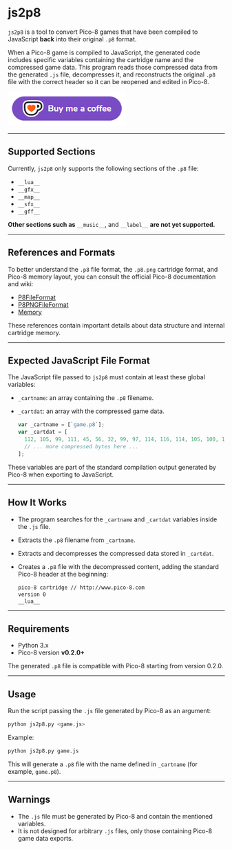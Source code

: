 # js2p8

`js2p8` is a tool to convert Pico-8 games that have been compiled to JavaScript **back** into their original `.p8` format.

When a Pico-8 game is compiled to JavaScript, the generated code includes specific variables containing the cartridge name and the compressed game data. This program reads those compressed data from the generated `.js` file, decompresses it, and reconstructs the original `.p8` file with the correct header so it can be reopened and edited in Pico-8.

[!["Buy Me A Coffee"](coffee.png)](https://ko-fi.com/lowlevel1989)

---

## Supported Sections

Currently, `js2p8` only supports the following sections of the `.p8` file:

* `__lua__`
* `__gfx__`
* `__map__`
* `__sfx__`
* `__gff__`

**Other sections such as** `__music__`, and `__label__` **are not yet supported.**

---

## References and Formats

To better understand the `.p8` file format, the `.p8.png` cartridge format, and Pico-8 memory layout, you can consult the official Pico-8 documentation and wiki:

* [P8FileFormat](https://pico-8.fandom.com/wiki/P8FileFormat)
* [P8PNGFileFormat](https://pico-8.fandom.com/wiki/P8PNGFileFormat)
* [Memory](https://pico-8.fandom.com/wiki/Memory)

These references contain important details about data structure and internal cartridge memory.

---

## Expected JavaScript File Format

The JavaScript file passed to `js2p8` must contain at least these global variables:

* `_cartname`: an array containing the `.p8` filename.
* `_cartdat`: an array with the compressed game data.

  ```js
  var _cartname = [`game.p8`];
  var _cartdat = [
    112, 105, 99, 111, 45, 56, 32, 99, 97, 114, 116, 114, 105, 100, 103, 101,
    // ... more compressed bytes here ...
  ];
  ```

These variables are part of the standard compilation output generated by Pico-8 when exporting to JavaScript.

---

## How It Works

* The program searches for the `_cartname` and `_cartdat` variables inside the `.js` file.
* Extracts the `.p8` filename from `_cartname`.
* Extracts and decompresses the compressed data stored in `_cartdat`.
* Creates a `.p8` file with the decompressed content, adding the standard Pico-8 header at the beginning:

  ```
  pico-8 cartridge // http://www.pico-8.com
  version 0
  __lua__
  ```

---

## Requirements

* Python 3.x
* Pico-8 version **v0.2.0+**

The generated `.p8` file is compatible with Pico-8 starting from version 0.2.0.

---

## Usage

Run the script passing the `.js` file generated by Pico-8 as an argument:

```bash
python js2p8.py <game.js>
```

Example:

```bash
python js2p8.py game.js
```

This will generate a `.p8` file with the name defined in `_cartname` (for example, `game.p8`).

---

## Warnings

* The `.js` file must be generated by Pico-8 and contain the mentioned variables.
* It is not designed for arbitrary `.js` files, only those containing Pico-8 game data exports.
